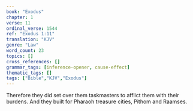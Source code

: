 ```yaml
---
book: "Exodus"
chapter: 1
verse: 11
ordinal_verse: 1544
ref: "Exodus 1:11"
translation: "KJV"
genre: "Law"
word_count: 23
topics: []
cross_references: []
grammar_tags: [inference-opener, cause-effect]
thematic_tags: []
tags: ["Bible","KJV","Exodus"]
---
```

Therefore they did set over them taskmasters to afflict them with their burdens. And they built for Pharaoh treasure cities, Pithom and Raamses.
